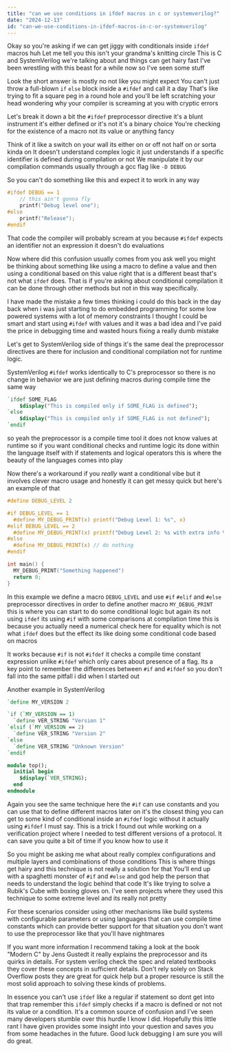 ```yaml
---
title: "can we use conditions in ifdef macros in c or systemverilog?"
date: "2024-12-13"
id: "can-we-use-conditions-in-ifdef-macros-in-c-or-systemverilog"
---
```


Okay so you're asking if we can get jiggy with conditionals inside `ifdef` macros huh Let me tell you this isn't your grandma's knitting circle This is C and SystemVerilog we're talking about and things can get hairy fast I've been wrestling with this beast for a while now so I've seen some stuff

Look the short answer is mostly no not like you might expect You can't just throw a full-blown `if` `else` block inside a `#ifdef` and call it a day That's like trying to fit a square peg in a round hole and you'll be left scratching your head wondering why your compiler is screaming at you with cryptic errors

Let's break it down a bit the `#ifdef` preprocessor directive it's a blunt instrument it's either defined or it's not it's a binary choice You're checking for the existence of a macro not its value or anything fancy

Think of it like a switch on your wall its either on or off not half on or sorta kinda on It doesn't understand complex logic it just understands if a specific identifier is defined during compilation or not We manipulate it by our compilation commands usually through a gcc flag like `-D DEBUG`

So you can't do something like this and expect it to work in any way

```c
#ifdef DEBUG == 1
    // this ain't gonna fly
    printf("Debug level one");
#else
    printf("Release");
#endif
```

That code the compiler will probably scream at you because `#ifdef` expects an identifier not an expression it doesn't do evaluations

Now where did this confusion usually comes from you ask well you might be thinking about something like using a macro to define a value and then using a conditional based on this value right that is a different beast that's not what `ifdef` does. That is if you're asking about conditional compilation it can be done through other methods but not in this way specifically.

I have made the mistake a few times thinking i could do this back in the day back when i was just starting to do embedded programming for some low powered systems with a lot of memory constraints I thought I could be smart and start using `#ifdef` with values and it was a bad idea and I've paid the price in debugging time and wasted hours fixing a really dumb mistake

Let's get to SystemVerilog side of things it's the same deal the preprocessor directives are there for inclusion and conditional compilation not for runtime logic.

SystemVerilog `#ifdef` works identically to C's preprocessor so there is no change in behavior we are just defining macros during compile time the same way

```systemverilog
`ifdef SOME_FLAG
    $display("This is compiled only if SOME_FLAG is defined");
`else
    $display("This is compiled only if SOME_FLAG is not defined");
`endif
```

so yeah the preprocessor is a compile time tool it does not know values at runtime so if you want conditional checks and runtime logic its done within the language itself with if statements and logical operators this is where the beauty of the languages comes into play

Now there's a workaround if you *really* want a conditional vibe but it involves clever macro usage and honestly it can get messy quick but here's an example of that

```c
#define DEBUG_LEVEL 2

#if DEBUG_LEVEL == 1
  #define MY_DEBUG_PRINT(x) printf("Debug Level 1: %s", x)
#elif DEBUG_LEVEL == 2
  #define MY_DEBUG_PRINT(x) printf("Debug Level 2: %s with extra info %d ", x, __LINE__)
#else
  #define MY_DEBUG_PRINT(x) // do nothing
#endif

int main() {
  MY_DEBUG_PRINT("Something happened")
  return 0;
}
```

In this example we define a macro `DEBUG_LEVEL` and use `#if` `#elif` and `#else` preprocessor directives in order to define another macro `MY_DEBUG_PRINT` this is where you can start to do some conditional logic but again its not using `ifdef` its using `#if` with some comparisons at compilation time this is because you actually need a numerical check here for equality which is not what `ifdef` does but the effect its like doing some conditional code based on macros

It works because `#if` is not `#ifdef` it checks a compile time constant expression unlike `#ifdef` which only cares about presence of a flag. Its a key point to remember the differences between `#if` and `#ifdef` so you don't fall into the same pitfall i did when I started out

Another example in SystemVerilog

```systemverilog
`define MY_VERSION 2

`if (`MY_VERSION == 1)
  `define VER_STRING "Version 1"
`elsif (`MY_VERSION == 2)
  `define VER_STRING "Version 2"
`else
  `define VER_STRING "Unknown Version"
`endif

module top();
  initial begin
    $display(`VER_STRING);
  end
endmodule
```

Again you see the same technique here the `#if` can use constants and you can use that to define different macros later on it's the closest thing you can get to some kind of conditional inside an `#ifdef` logic without it actually using `#ifdef` I must say. This is a trick I found out while working on a verification project where I needed to test different versions of a protocol. It can save you quite a bit of time if you know how to use it

So you might be asking me what about really complex configurations and multiple layers and combinations of those conditions This is where things get hairy and this technique is not really a solution for that You'll end up with a spaghetti monster of `#if` and `#else` and god help the person that needs to understand the logic behind that code It's like trying to solve a Rubik's Cube with boxing gloves on. I've seen projects where they used this technique to some extreme level and its really not pretty

For these scenarios consider using other mechanisms like build systems with configurable parameters or using languages that can use compile time constants which can provide better support for that situation you don't want to use the preprocessor like that you'll have nightmares

If you want more information I recommend taking a look at the book "Modern C" by Jens Gustedt it really explains the preprocessor and its quirks in details. For system verilog check the spec and related textbooks they cover these concepts in sufficient details. Don't rely solely on Stack Overflow posts they are great for quick help but a proper resource is still the most solid approach to solving these kinds of problems.

In essence you can't use `ifdef` like a regular if statement so dont get into that trap remember this `ifdef` simply checks if a macro is defined or not not its value or a condition. It's a common source of confusion and I've seen many developers stumble over this hurdle I know I did. Hopefully this little rant I have given provides some insight into your question and saves you from some headaches in the future. Good luck debugging I am sure you will do great.
